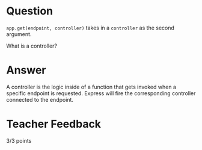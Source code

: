 # Question

`app.get(endpoint, controller)` takes in a `controller` as the second argument.

What is a controller?

# Answer

A controller is the logic inside of a function that gets invoked when a specific endpoint is requested. Express will fire the corresponding controller connected to the endpoint.

# Teacher Feedback

3/3 points
